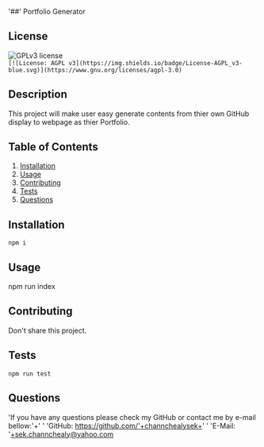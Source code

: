 
  '##' Portfolio Generator
  ## License 
  
   ![GPLv3 license](https://img.shields.io/badge/License-GPLv3-blue.svg)  
   `[![License: AGPL v3](https://img.shields.io/badge/License-AGPL_v3-blue.svg)](https://www.gnu.org/licenses/agpl-3.0)`
  
  ## Description 
  This project will make user easy generate contents from thier own GitHub display to webpage as thier Portfolio.

  ## Table of Contents
  1. [Installation](#Installation)
  2. [Usage](#Usage)
  3. [Contributing](#Contributing)
  4. [Tests](#Tests)
  5. [Questions](#Questions)
  
  ## Installation
  ```
  npm i
  ```

  ## Usage
  npm run index

  ## Contributing
  Don't share this project.

  ## Tests
  ```
  npm run test
  ```

  ## Questions
  'If you have any questions please check my GitHub or contact me by e-mail bellow:'+'  '
  'GitHub: https://github.com/'+channchealysek+'  '
  'E-Mail: '+sek.channchealy@yahoo.com
  